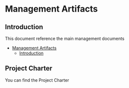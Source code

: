 # Management Artifacts

## Introduction

This document reference the main management documents

- [Management Artifacts](#management-artifacts)
  - [Introduction](#introduction)

## Project Charter

You can find the Project Charter
